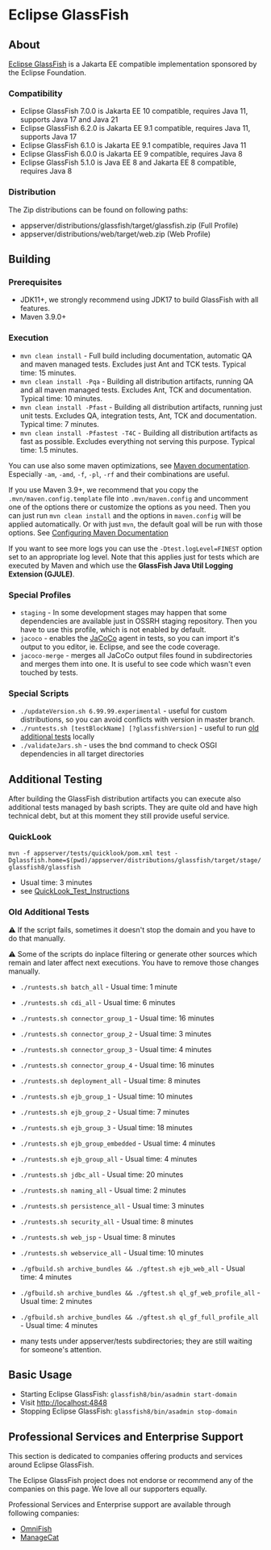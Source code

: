 # Eclipse GlassFish

## About

[Eclipse GlassFish](https://projects.eclipse.org/projects/ee4j.glassfish) is a Jakarta EE compatible implementation
sponsored by the Eclipse Foundation.

### Compatibility

* Eclipse GlassFish 7.0.0 is Jakarta EE 10 compatible, requires Java 11, supports Java 17 and Java 21
* Eclipse GlassFish 6.2.0 is Jakarta EE 9.1 compatible, requires Java 11, supports Java 17
* Eclipse GlassFish 6.1.0 is Jakarta EE 9.1 compatible, requires Java 11
* Eclipse GlassFish 6.0.0 is Jakarta EE 9 compatible, requires Java 8
* Eclipse GlassFish 5.1.0 is Java EE 8 and Jakarta EE 8 compatible, requires Java 8

### Distribution

The Zip distributions can be found on following paths:
* appserver/distributions/glassfish/target/glassfish.zip (Full Profile)
* appserver/distributions/web/target/web.zip (Web Profile)

## Building

### Prerequisites

* JDK11+, we strongly recommend using JDK17 to build GlassFish with all features.
* Maven 3.9.0+

### Execution

* `mvn clean install` - Full build including documentation, automatic QA and maven managed tests. Excludes just Ant and TCK tests. Typical time: 15 minutes.
* `mvn clean install -Pqa` - Building all distribution artifacts, running QA and all maven managed tests. Excludes Ant, TCK and documentation. Typical time: 10 minutes.
* `mvn clean install -Pfast` - Building all distribution artifacts, running just unit tests. Excludes QA, integration tests, Ant, TCK and documentation. Typical time: 7 minutes.
* `mvn clean install -Pfastest -T4C` - Building all distribution artifacts as fast as possible. Excludes everything not serving this purpose. Typical time: 1.5 minutes.

You can use also some maven optimizations, see [Maven documentation](https://maven.apache.org/ref/3.9.5/maven-embedder/cli.html).
Especially `-am`, `-amd`, `-f`, `-pl`, `-rf` and their combinations are useful.

If you use Maven 3.9+, we recommend that you copy the `.mvn/maven.config.template` file into `.mvn/maven.config` and uncomment one of the options there or customize the options as you need. Then you can just run `mvn clean install` and the options in `maven.config` will be applied automatically. Or with just `mvn`, the default goal will be run with those options. See [Configuring Maven Documentation](https://maven.apache.org/configure.html)

If you want to see more logs you can use the `-Dtest.logLevel=FINEST` option set to an appropriate log level.
Note that this applies just for tests which are executed by Maven and which use the **GlassFish Java Util Logging Extension (GJULE)**.

### Special Profiles

* `staging` - In some development stages may happen that some dependencies are available just in OSSRH staging repository.
  Then you have to use this profile, which is not enabled by default.
* `jacoco` - enables the [JaCoCo](https://www.eclemma.org/jacoco/) agent in tests, so you can import it's output to you editor, ie. Eclipse, and see the code coverage.
* `jacoco-merge` - merges all JaCoCo output files found in subdirectories and merges them into one. It is useful to see code which wasn't even touched by tests.

### Special Scripts

* `./updateVersion.sh 6.99.99.experimental` - useful for custom distributions, so you can avoid conflicts with version in master branch.
* `./runtests.sh [testBlockName] [?glassfishVersion]` - useful to run [old additional tests](#old-additional-tests) locally
* `./validateJars.sh` - uses the bnd command to check OSGI dependencies in all target directories

## Additional Testing

After building the GlassFish distribution artifacts you can execute also additional tests managed by bash scripts.
They are quite old and have high technical debt, but at this moment they still provide useful service.

### QuickLook

`mvn -f appserver/tests/quicklook/pom.xml test -Dglassfish.home=$(pwd)/appserver/distributions/glassfish/target/stage/glassfish8/glassfish`

* Usual time: 3 minutes
* see [QuickLook_Test_Instructions](https://github.com/eclipse-ee4j/glassfish/blob/master/appserver/tests/quicklook/QuickLook_Test_Instructions.html)

### Old Additional Tests

:warning: If the script fails, sometimes it doesn't stop the domain and you have to do that manually.

:warning: Some of the scripts do inplace filtering or generate other sources which remain and later affect next executions. You have to remove those changes manually.

* `./runtests.sh batch_all` - Usual time: 1 minute
* `./runtests.sh cdi_all` - Usual time: 6 minutes
* `./runtests.sh connector_group_1` - Usual time: 16 minutes
* `./runtests.sh connector_group_2` - Usual time: 3 minutes
* `./runtests.sh connector_group_3` - Usual time: 4 minutes
* `./runtests.sh connector_group_4` - Usual time: 16 minutes
* `./runtests.sh deployment_all` - Usual time: 8 minutes
* `./runtests.sh ejb_group_1` - Usual time: 10 minutes
* `./runtests.sh ejb_group_2` - Usual time: 7 minutes
* `./runtests.sh ejb_group_3` - Usual time: 18 minutes
* `./runtests.sh ejb_group_embedded` - Usual time: 4 minutes
* `./runtests.sh ejb_group_all` - Usual time: 4 minutes
* `./runtests.sh jdbc_all` - Usual time: 20 minutes
* `./runtests.sh naming_all` - Usual time: 2 minutes
* `./runtests.sh persistence_all` - Usual time: 3 minutes
* `./runtests.sh security_all` - Usual time: 8 minutes
* `./runtests.sh web_jsp` - Usual time: 8 minutes
* `./runtests.sh webservice_all` - Usual time: 10 minutes
* `./gfbuild.sh archive_bundles && ./gftest.sh ejb_web_all` - Usual time: 4 minutes
* `./gfbuild.sh archive_bundles && ./gftest.sh ql_gf_web_profile_all` - Usual time: 2 minutes
* `./gfbuild.sh archive_bundles && ./gftest.sh ql_gf_full_profile_all` - Usual time: 4 minutes

* many tests under appserver/tests subdirectories; they are still waiting for someone's attention.

## Basic Usage

* Starting Eclipse GlassFish: `glassfish8/bin/asadmin start-domain`
* Visit [http://localhost:4848](http://localhost:4848)
* Stopping Eclipse GlassFish: `glassfish8/bin/asadmin stop-domain`

## Professional Services and Enterprise Support

This section is dedicated to companies offering products and services around Eclipse GlassFish.

The Eclipse GlassFish project does not endorse or recommend any of the companies on this page. We love all our supporters equally.

Professional Services and Enterprise support are available through following companies:
- [OmniFish](https://omnifish.ee/solutions/#support)
- [ManageCat](https://www.managecat.com/services-and-support/eclipse-glassfish-enterprise-support)

